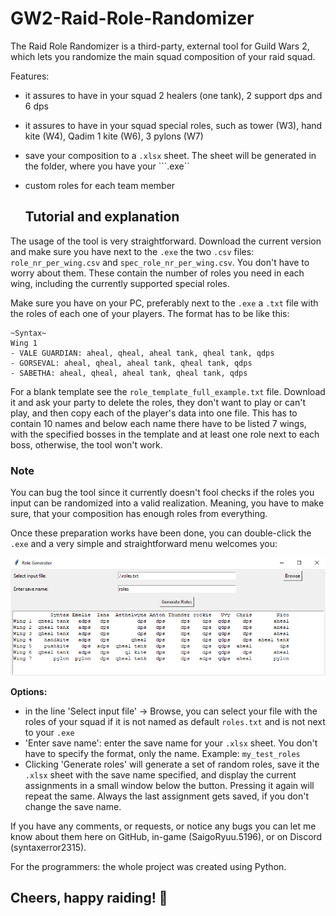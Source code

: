 # GW2-Raid-Role-Randomizer

The Raid Role Randomizer is a third-party, external tool for Guild Wars 2, which lets you randomize the main squad composition of your raid squad.

Features:
- it assures to have in your squad 2 healers (one tank), 2 support dps and 6 dps
- it assures to have in your squad special roles, such as tower (W3), hand kite (W4), Qadim 1 kite (W6), 3 pylons (W7)
- save your composition to a ```.xlsx``` sheet. The sheet will be generated in the folder, where you have your ```.exe``
- custom roles for each team member

  ## Tutorial and explanation

The usage of the tool is very straightforward. Download the current version and make sure you have next to the ```.exe``` the two ```.csv``` files: ```role_nr_per_wing.csv``` and ```spec_role_nr_per_wing.csv```. You don't have to worry about them. These contain the number of roles you need in each wing, including the currently supported special roles.

Make sure you have on your PC, preferably next to the ```.exe``` a ```.txt``` file with the roles of each one of your players. The format has to be like this:

```
~Syntax~
Wing 1
- VALE GUARDIAN: aheal, qheal, aheal tank, qheal tank, qdps
- GORSEVAL: aheal, qheal, aheal tank, qheal tank, qdps
- SABETHA: aheal, qheal, aheal tank, qheal tank, qdps
```

For a blank template see the ```role_template_full_example.txt``` file. Download it and ask your party to delete the roles, they don't want to play or can't play, and then copy each of the player's data into one file. This has to contain 10 names and below each name there have to be listed 7 wings, with the specified bosses in the template and at least one role next to each boss, otherwise, the tool won't work.

### Note
You can bug the tool since it currently doesn't fool checks if the roles you input can be randomized into a valid realization. Meaning, you have to make sure, that your composition has enough roles from everything.

Once these preparation works have been done, you can double-click the ```.exe``` and a very simple and straightforward menu welcomes you:

![](docs/raid_roulette_demo_00.png)

**Options:**

- in the line 'Select input file' -> Browse, you can select your file with the roles of your squad if it is not named as default ```roles.txt``` and is not next to your ```.exe```
- 'Enter save name': enter the save name for your ```.xlsx``` sheet. You don't have to specify the format, only the name. Example: ```my_test_roles```
- Clicking 'Generate roles' will generate a set of random roles, save it the ```.xlsx``` sheet with the save name specified, and display the current assignments in a small window below the button. Pressing it again will repeat the same. Always the last assignment gets saved, if you don't change the save name.

If you have any comments, or requests, or notice any bugs you can let me know about them here on GitHub, in-game (SaigoRyuu.5196), or on Discord (syntaxerror2315). 

For the programmers: the whole project was created using Python.

## Cheers, happy raiding! :tada:
  
